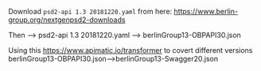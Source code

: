 Download `psd2-api 1.3 20181220.yaml` from here:
https://www.berlin-group.org/nextgenpsd2-downloads

Then --> psd2-api 1.3 20181220.yaml -->  berlinGroup13-OBPAPI30.json


Using this https://www.apimatic.io/transformer to covert different versions
berlinGroup13-OBPAPI30.json-->berlinGroup13-Swagger20.json

